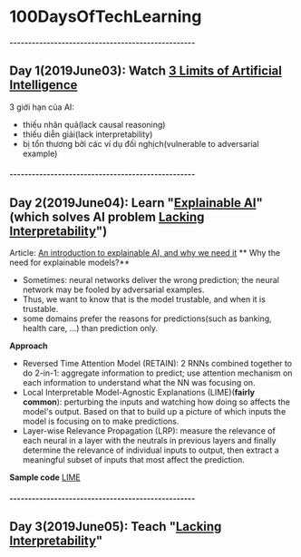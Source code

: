 # 100DaysOfTechLearning

#### --------------------------------------------------
## Day 1(2019June03): Watch [3 Limits of Artificial Intelligence](https://youtu.be/f5YvatzVWxA)

3 giới hạn của AI:
- thiếu nhân quả(lack causal reasoning)
- thiếu diễn giải(lack interpretability)
- bị tổn thương bởi các ví dụ đối nghịch(vulnerable to adversarial example)


#### --------------------------------------------------
## Day 2(2019June04): Learn "[Explainable AI]"(which solves AI problem [Lacking Interpretability]")

Article: [An introduction to explainable AI, and why we need it](https://www.freecodecamp.org/news/an-introduction-to-explainable-ai-and-why-we-need-it-a326417dd000/)
** Why the need for explainable models?**
- Sometimes: neural networks deliver the wrong prediction; the neural network may be fooled by adversarial examples.
- Thus, we want to know that is the model trustable, and when it is trustable.
- some domains prefer the reasons for predictions(such as banking, health care, ...) than prediction only.

**Approach**
- Reversed Time Attention Model (RETAIN): 2 RNNs combined together to do 2-in-1: aggregate information to predict; use attention mechanism on each information to understand what the NN was focusing on.
- Local Interpretable Model-Agnostic Explanations (LIME)(**fairly common**): perturbing the inputs and watching how doing so affects the model's output. Based on that to build up a picture of which inputs the model is focusing on to make predictions.
- Layer-wise Relevance Propagation (LRP): measure the relevance of each neural in a layer with the neutrals in previous layers and finally determine the relevance of individual inputs to output, then extract a meaningful subset of inputs that most affect the prediction.

**Sample code** [LIME](https://github.com/marcotcr/lime)

#### --------------------------------------------------
## Day 3(2019June05): Teach "[Lacking Interpretability]"


[Lacking Interpretability]: https://github.com/minhncedutw/100DaysOfMLCode/commit/6d5322baa27c68c1d595a876fb792dbdb5557fad
[Explainable AI]: https://www.freecodecamp.org/news/an-introduction-to-explainable-ai-and-why-we-need-it-a326417dd000/